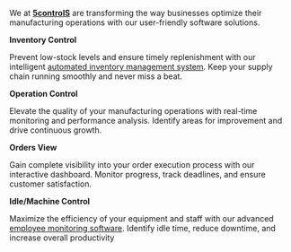 We at [**5controlS**](https://5controls.com/) are transforming the way businesses optimize their manufacturing  operations with our user-friendly software solutions. 

**Inventory Control** 

Prevent low-stock levels and ensure timely replenishment with our intelligent [automated inventory management system](https://5controls.com/solutions/automated-inventory-managment-system). Keep your supply chain running smoothly and never miss a beat. 

**Operation Control** 

Elevate the quality of your manufacturing operations with real-time monitoring and performance analysis. Identify areas for improvement and drive continuous growth. 

**Orders View** 

Gain complete visibility into your order execution process with our interactive dashboard. Monitor progress, track deadlines, and ensure customer satisfaction. 

**Idle/Machine Control**

Maximize the efficiency of your equipment and staff with our advanced [employee monitoring software](https://5controls.com/solutions/employee-monitoring-software). Identify idle time, reduce downtime, and increase overall productivity
